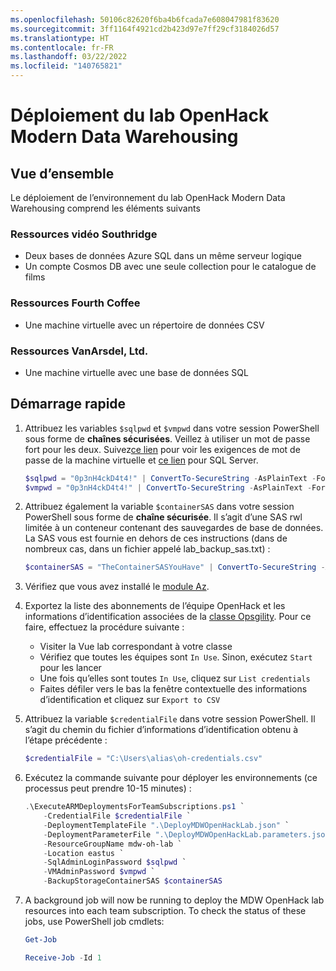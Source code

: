 ```yaml
---
ms.openlocfilehash: 50106c82620f6ba4b6fcada7e608047981f83620
ms.sourcegitcommit: 3ff1164f4921cd2b423d97e7ff29cf3184026d57
ms.translationtype: HT
ms.contentlocale: fr-FR
ms.lasthandoff: 03/22/2022
ms.locfileid: "140765821"
---
```

# <a name="modern-data-warehousing-openhack-lab-deployment"></a>Déploiement du lab OpenHack Modern Data Warehousing

## <a name="overview"></a>Vue d’ensemble

Le déploiement de l’environnement du lab OpenHack Modern Data Warehousing comprend les éléments suivants

### <a name="southridge-video-resources"></a>Ressources vidéo Southridge

- Deux bases de données Azure SQL dans un même serveur logique
- Un compte Cosmos DB avec une seule collection pour le catalogue de films

### <a name="fourth-coffee-resources"></a>Ressources Fourth Coffee

- Une machine virtuelle avec un répertoire de données CSV

### <a name="vanarsdel-ltd-resources"></a>Ressources VanArsdel, Ltd.

- Une machine virtuelle avec une base de données SQL

## <a name="quickstart"></a>Démarrage rapide

1. Attribuez les variables `$sqlpwd` et `$vmpwd` dans votre session PowerShell sous forme de **chaînes sécurisées**. Veillez à utiliser un mot de passe fort pour les deux. Suivez[ce lien](https://docs.microsoft.com/fr-fr/azure/virtual-machines/windows/faq#what-are-the-password-requirements-when-creating-a-vm) pour voir les exigences de mot de passe de la machine virtuelle et [ce lien](https://docs.microsoft.com/fr-fr/sql/relational-databases/security/password-policy?view=sql-server-2017#password-complexity) pour SQL Server.

    ```powershell
    $sqlpwd = "0p3nH4ckD4t4!" | ConvertTo-SecureString -AsPlainText -Force
    $vmpwd = "0p3nH4ckD4t4!" | ConvertTo-SecureString -AsPlainText -Force
    ```

1. Attribuez également la variable `$containerSAS` dans votre session PowerShell sous forme de **chaîne sécurisée**. Il s’agit d’une SAS rwl limitée à un conteneur contenant des sauvegardes de base de données. La SAS vous est fournie en dehors de ces instructions (dans de nombreux cas, dans un fichier appelé lab_backup_sas.txt) :

    ```powershell
    $containerSAS = "TheContainerSASYouHave" | ConvertTo-SecureString -AsPlainText -Force
    ```

1. Vérifiez que vous avez installé le [module Az](https://docs.microsoft.com/fr-fr/powershell/azure/new-azureps-module-az?view=azps-1.8.0).

1. Exportez la liste des abonnements de l’équipe OpenHack et les informations d’identification associées de la [classe Opsgility](https://aka.ms/ohadmin). Pour ce faire, effectuez la procédure suivante :  
    - Visiter la Vue lab correspondant à votre classe  
    - Vérifiez que toutes les équipes sont `In Use`. Sinon, exécutez `Start` pour les lancer
    - Une fois qu’elles sont toutes `In Use`, cliquez sur `List credentials`
    - Faites défiler vers le bas la fenêtre contextuelle des informations d’identification et cliquez sur `Export to CSV`

1. Attribuez la variable `$credentialFile` dans votre session PowerShell. Il s’agit du chemin du fichier d’informations d’identification obtenu à l’étape précédente :

    ```powershell
    $credentialFile = "C:\Users\alias\oh-credentials.csv"
    ```

1. Exécutez la commande suivante pour déployer les environnements (ce processus peut prendre 10-15 minutes) :

    ```powershell
    .\ExecuteARMDeploymentsForTeamSubscriptions.ps1 `
        -CredentialFile $credentialFile `
        -DeploymentTemplateFile ".\DeployMDWOpenHackLab.json" `
        -DeploymentParameterFile ".\DeployMDWOpenHackLab.parameters.json" `
        -ResourceGroupName mdw-oh-lab `
        -Location eastus `
        -SqlAdminLoginPassword $sqlpwd `
        -VMAdminPassword $vmpwd `
        -BackupStorageContainerSAS $containerSAS

1. A background job will now be running to deploy the MDW OpenHack lab resources into each team subscription.
To check the status of these jobs, use PowerShell job cmdlets:

    ```powershell
    Get-Job

    Receive-Job -Id 1
    ```
